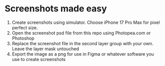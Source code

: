 # Screenshots made easy

1. Create screenshots using simulator. Choose iPhone 17 Pro Max for pixel perfect size.
2. Open the screenshot psd file from this repo using Photopea.com or Photoshop
3. Replace the screenshot file in the second layer group with your own. Leave the layer mask untouched
4. Export the image as a png for use in Figma or whatever software you use to create screenshots
